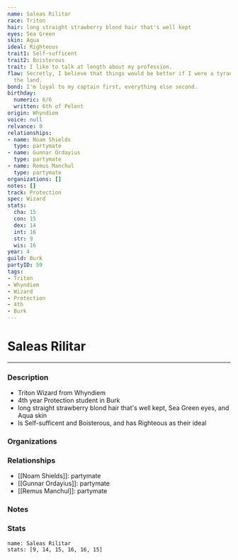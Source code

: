 ```yaml
---
name: Saleas Rilitar
race: Triton
hair: long straight strawberry blond hair that's well kept
eyes: Sea Green
skin: Aqua
ideal: Righteous
trait1: Self-sufficent
trait2: Boisterous
trait: I like to talk at length about my profession.
flaw: Secretly, I believe that things would be better if I were a tyrant lording over
  the land.
bond: I'm loyal to my captain first, everything else second.
birthday:
  numeric: 6/6
  written: 6th of Pelent
origin: Whyndiem
voice: null
relvance: 0
relationships:
- name: Noam Shields
  type: partymate
- name: Gunnar Ordayius
  type: partymate
- name: Remus Manchul
  type: partymate
organizations: []
notes: []
track: Protection
spec: Wizard
stats:
  cha: 15
  con: 15
  dex: 14
  int: 16
  str: 9
  wis: 16
year: 4
guild: Burk
partyID: 59
tags:
- Triton
- Whyndiem
- Wizard
- Protection
- 4th
- Burk
---
```

# Saleas Rilitar
---
### Description
- Triton Wizard from Whyndiem
- 4th year Protection student in Burk
- long straight strawberry blond hair that's well kept, Sea Green eyes, and Aqua skin
- Is Self-sufficent and Boisterous, and has Righteous as their ideal

### Organizations

### Relationships
- [[Noam Shields]]: partymate
- [[Gunnar Ordayius]]: partymate
- [[Remus Manchul]]: partymate

### Notes

### Stats
```statblock
name: Saleas Rilitar
stats: [9, 14, 15, 16, 16, 15]
```